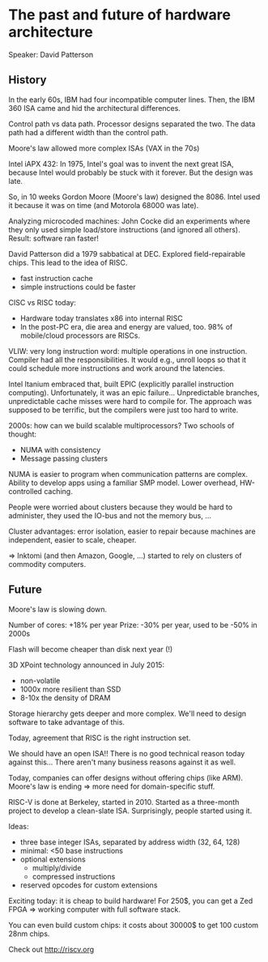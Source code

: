 The past and future of hardware architecture
============================================

Speaker: David Patterson


History
-------

In the early 60s, IBM had four incompatible computer lines. Then, the IBM 360
ISA came and hid the architectural differences.

Control path vs data path. Processor designs separated the two. The data path
had a different width than the control path.

Moore's law allowed more complex ISAs (VAX in the 70s)

Intel iAPX 432: In 1975, Intel's goal was to invent the next great ISA, because
Intel would probably be stuck with it forever. But the design was late.

So, in 10 weeks Gordon Moore (Moore's law) designed the 8086. Intel used it
because it was on time (and Motorola 68000 was late).

Analyzing microcoded machines: John Cocke did an experiments where they only
used simple load/store instructions (and ignored all others). Result: software
ran faster!

David Patterson did a 1979 sabbatical at DEC. Explored field-repairable chips.
This lead to the idea of RISC.

- fast instruction cache
- simple instructions could be faster

CISC vs RISC today:

- Hardware today translates x86 into internal RISC
- In the post-PC era, die area and energy are valued, too. 98% of mobile/cloud
  processors are RISCs.

VLIW: very long instruction word: multiple operations in one instruction.
Compiler had all the responsibilities. It would e.g., unroll loops so that it
could schedule more instructions and work around the latencies.

Intel Itanium embraced that, built EPIC (explicitly parallel instruction
computing). Unfortunately, it was an epic failure... Unpredictable branches,
unpredictable cache misses were hard to compile for. The approach was supposed
to be terrific, but the compilers were just too hard to write.

2000s: how can we build scalable multiprocessors? Two schools of thought:

- NUMA with consistency
- Message passing clusters

NUMA is easier to program when communication patterns are complex. Ability to
develop apps using a familiar SMP model. Lower overhead, HW-controlled caching.

People were worried about clusters because they would be hard to administer,
they used the IO-bus and not the memory bus, ...

Cluster advantages: error isolation, easier to repair because machines are
independent, easier to scale, cheaper.

=> Inktomi (and then Amazon, Google, ...) started to rely on clusters of
commodity computers.

Future
------

Moore's law is slowing down.

Number of cores: +18% per year
Prize: -30% per year, used to be -50% in 2000s

Flash will become cheaper than disk next year (!)

3D XPoint technology announced in July 2015:

- non-volatile
- 1000x more resilient than SSD
- 8-10x the density of DRAM

Storage hierarchy gets deeper and more complex. We'll need to design software to
take advantage of this.

Today, agreement that RISC is the right instruction set.

We should have an open ISA!! There is no good technical reason today against
this... There aren't many business reasons against it as well.

Today, companies can offer designs without offering chips (like ARM). Moore's
law is ending => more need for domain-specific stuff.

RISC-V is done at Berkeley, started in 2010. Started as a three-month project to
develop a clean-slate ISA. Surprisingly, people started using it.

Ideas:

- three base integer ISAs, separated by address width (32, 64, 128)
- minimal: <50 base instructions
- optional extensions
  - multiply/divide
  - compressed instructions
- reserved opcodes for custom extensions

Exciting today: it is cheap to build hardware! For 250$, you can get a Zed FPGA
=> working computer with full software stack.

You can even build custom chips: it costs about 30000$ to get 100 custom 28nm
chips.

Check out <http://riscv.org>
